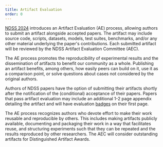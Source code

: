 ```yaml
---
title: Artifact Evaluation
order: 0
---
```


[NDSS 2024](https://www.ndss-symposium.org/ndss2024/) introduces an Artifact Evaluation (AE) process, allowing authors to submit an artifact alongside accepted papers. The artifact may include source code, scripts, datasets, models, test suites, benchmarks, and/or any other material underlying the paper's contributions. Each submitted artifact will be reviewed by the NDSS Artifact Evaluation Committee (AEC).

The AE process promotes the reproducibility of experimental results and the dissemination of artifacts to benefit our community as a whole. Publishing an artifact benefits, among others, how easily peers can build on it, use it as a comparison point, or solve questions about cases not considered by the original authors.

Authors of NDSS papers have the option of submitting their artifacts shortly after the notification of the (conditional) acceptance of their papers. Papers that pass artifact evaluation may include an additional 1-2 page appendix detailing the artifact and will have evaluation [badges](badges) on their first page.

The AE process recognizes authors who devote effort to make their work reusable and reproducible by others. This includes making artifacts publicly available, documenting and packaging their work in a way that facilitates reuse, and structuring experiments such that they can be repeated and the results reproduced by other researchers. The AEC will consider outstanding artifacts for Distinguished Artifact Awards.
